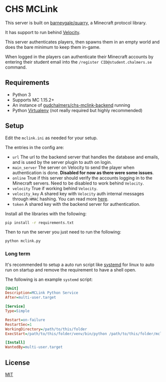 # CHS MCLink

This server is built on [barneygale/quarry][1], a Minecraft protocol library.

It has support to run behind [Velocity][2].

This server authenticates players, then spawns them in an empty world and does the bare minimum to keep them in-game.

When logged in the players can authenticate their Minecraft accounts by entering their student email into the `/register CID@student.chalmers.se` command.

## Requirements

- Python 3
- Supports MC 1.15.2+
- An instance of [gudchalmers/chs-mclink-backend][4] running
- Python [Virtualenv][3] (not really required but highly recommended)

## Setup

Edit the `mclink.ini` as needed for your setup.

The entries in the config are:

- `url` The url to the backend server that handles the database and emails, and is used by the server plugin to auth on login.
- `main_server` The server on Velocity to send the player when authentication is done. **Disabled for now as there were some issues**.
- `online` True if this server should verify the accounts logging in to the Minecraft servers. Need to be disabled to work behind `Velocity`.
- `velocity` True if working behind `Velocity`.
- `velocity_key` A shared key with `Velocity` auth internal messages through `HMAC` hashing. You can read more [here][5].
- `token` A shared key with the backend server for authentication.

Install all the libraries with the following:

```sh
pip install -r requirements.txt
```

Then to run the server you just need to run the following:

```sh
python mclink.py
```

### Long term

It's recommended to setup a auto run script like [systemd][6] for linux to auto run on startup and remove the requirement to have a shell open.

The following is an example `systemd` script:

```ini
[Unit]
Description=MCLink Python Service
After=multi-user.target

[Service]
Type=Simple

Restart=on-failure
RestartSec=1
WorkingDirectory=/path/to/this/folder
ExecStart=/path/to/this/folder/venv/bin/python /path/to/this/folder/mclink.py

[Install]
WantedBy=multi-user.target
```

## License

[MIT][7]

[1]: https://github.com/barneygale/quarry
[2]: https://velocitypowered.com/
[3]: https://packaging.python.org/guides/installing-using-pip-and-virtual-environments
[4]: https://github.com/gudchalmers/chs-mclink-backend
[5]: https://velocitypowered.com/wiki/users/forwarding/
[6]: https://en.wikipedia.org/wiki/Systemd
[7]: https://choosealicense.com/licenses/mit/
